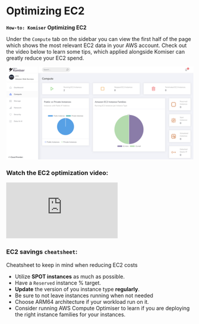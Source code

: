 # Optimizing EC2

**`How-to: Komiser` Optimizing EC2**

Under the `Compute` tab on the sidebar you can view the first half of the page which shows the most relevant EC2 data in your AWS account.
Check out the video below to learn some tips, which applied alongside Komiser can greatly reduce your EC2 spend.

![Image](../../../static/img/ec2-screen-komiser-1.png)

### Watch the EC2 optimization video:

<div style={{
    position: 'relative',
    paddingBottom: '56.25%',
    paddingTop:'30px',
    height:0,
    overflow:'hidden',
  }}>
  <iframe
    src='https://www.youtube.com/embed/w2aV0apBIOk'
    allowFullScreen
    webkitallowfullscreen="true"
    frameBorder="0"
    style={{
      position: 'absolute',
      top:0,
      left:0,
      width:'100%',
      height:'100%',
    }}
  >
  </iframe>
</div>

### EC2 savings `cheatsheet`:

Cheatsheet to keep in mind when reducing EC2 costs

- Utilize **SPOT instances** as much as possible.
- Have a `Reserved` instance % target.
- **Update** the version of you instance type **regularly**.
- Be sure to not leave instances running when not needed
- Choose ARM64 architecture if your workload run on it.
- Consider running AWS Compute Optimiser to learn if you are deploying the right instance families for your instances.
